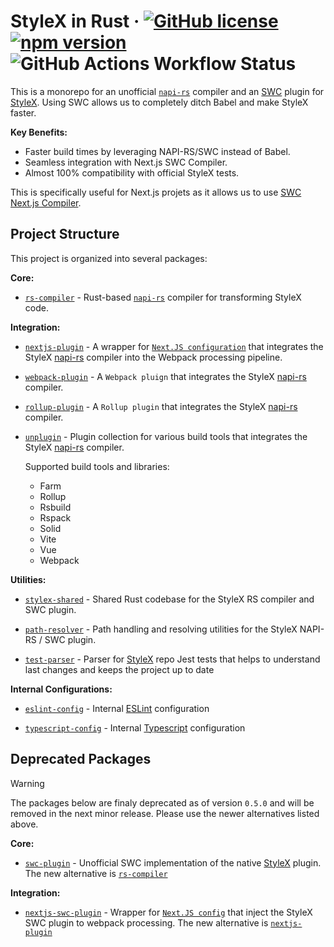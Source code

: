 # StyleX in Rust &middot; [![GitHub license](https://img.shields.io/badge/license-MIT-green.svg)](https://github.com/Dwlad90/stylex-swc-plugin/blob/master/LICENSE) [![npm version](https://img.shields.io/npm/v/@stylexswc/swc-plugin.svg?style=flat)](https://www.npmjs.com/package/@stylexswc/swc-plugin) ![GitHub Actions Workflow Status](https://img.shields.io/github/actions/workflow/status/Dwlad90/stylex-swc-plugin/validate.yml?branch=master&label=Validation)

This is a monorepo for an unofficial [`napi-rs`](https://napi.rs/) compiler and
an [SWC](https://swc.rs/) plugin for
[StyleX](https://github.com/facebook/stylex). Using SWC allows us to completely
ditch Babel and make StyleX faster.

**Key Benefits:**

* Faster build times by leveraging NAPI-RS/SWC instead of Babel.
* Seamless integration with Next.js SWC Compiler.
* Almost 100% compatibility with official StyleX tests.

This is specifically useful for Next.js projets as it allows us to use
[SWC Next.js Compiler](https://nextjs.org/docs/architecture/nextjs-compiler).

## Project Structure

This project is organized into several packages:

**Core:**

* [`rs-compiler`](https://github.com/dwlad90/stylex-swc-plugin/tree/develop/crates/stylex-rs-compiler) -
  Rust-based [`napi-rs`](https://napi.rs/) compiler for transforming StyleX code.

**Integration:**

* [`nextjs-plugin`](https://github.com/dwlad90/stylex-swc-plugin/tree/develop/packages/nextjs-plugin) -
  A wrapper for [`Next.JS configuration`](https://nextjs.org/docs/app/api-reference/next-config-js) that integrates the StyleX [napi-rs](https://napi.rs/) compiler into the Webpack processing pipeline.

* [`webpack-plugin`](https://github.com/dwlad90/stylex-swc-plugin/tree/develop/packages/webpack-plugin) -
  A `Webpack pluign` that integrates the StyleX
  [napi-rs](https://napi.rs/) compiler.

* [`rollup-plugin`](https://github.com/dwlad90/stylex-swc-plugin/tree/develop/packages/rollup-plugin) -
  A `Rollup plugin` that integrates the StyleX [napi-rs](https://napi.rs/)
  compiler.

* [`unplugin`](https://github.com/dwlad90/stylex-swc-plugin/tree/develop/packages/unplugin) -
  Plugin collection for various build tools that integrates the StyleX [napi-rs](https://napi.rs/)
  compiler.

  Supported build tools and libraries:

  * Farm
  * Rollup
  * Rsbuild
  * Rspack
  * Solid
  * Vite
  * Vue
  * Webpack

**Utilities:**

* [`stylex-shared`](https://github.com/dwlad90/stylex-swc-plugin/tree/develop/crates/stylex-shared) -
 Shared Rust codebase for the StyleX RS compiler and SWC plugin.

* [`path-resolver`](https://github.com/dwlad90/stylex-swc-plugin/tree/develop/crates/stylex-path-resolver) -
   Path handling and resolving utilities for the StyleX NAPI-RS / SWC plugin.

* [`test-parser`](https://github.com/dwlad90/stylex-swc-plugin/tree/develop/crates/stylex-test-parser) -
  Parser for [StyleX](https://github.com/facebook/stylex) repo Jest tests that
  helps to understand last changes and keeps the project up to date

**Internal Configurations:**

* [`eslint-config`](https://github.com/dwlad90/stylex-swc-plugin/tree/develop/packages/eslint-config) -
  Internal [ESLint](https://eslint.org/) configuration

* [`typescript-config`](https://github.com/dwlad90/stylex-swc-plugin/tree/develop/packages/typescript-config) -
  Internal
  [Typescript](https://www.typescriptlang.org/docs/handbook/tsconfig-json.htm)
  configuration

## Deprecated Packages

> [!WARNING]
> The packages below are finaly deprecated as of version `0.5.0` and will be removed in the next minor release. Please use the newer alternatives listed above.

**Core:**

* [`swc-plugin`](https://github.com/dwlad90/stylex-swc-plugin/tree/develop/crates/stylex-swc-plugin) -
  Unofficial SWC implementation of the native
  [StyleX](https://github.com/facebook/stylex) plugin. The new alternative is
  [`rs-compiler`](https://github.com/dwlad90/stylex-swc-plugin/tree/develop/crates/stylex-rs-compiler)

**Integration:**

* [`nextjs-swc-plugin`](https://github.com/dwlad90/stylex-swc-plugin/tree/develop/packages/nextjs-swc-plugin) -
  Wrapper for
  [`Next.JS config`](https://nextjs.org/docs/app/api-reference/next-config-js)
  that inject the StyleX SWC plugin to webpack processing. The new alternative
  is
  [`nextjs-plugin`](https://github.com/dwlad90/stylex-swc-plugin/tree/develop/packages/nextjs-plugin)
